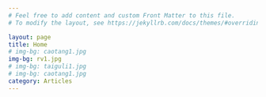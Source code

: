 ```yaml
---
# Feel free to add content and custom Front Matter to this file.
# To modify the layout, see https://jekyllrb.com/docs/themes/#overriding-theme-defaults

layout: page
title: Home
# img-bg: caotang1.jpg
img-bg: rv1.jpg
# img-bg: taiguli1.jpg
# img-bg: caotang1.jpg
category: Articles
---
```

